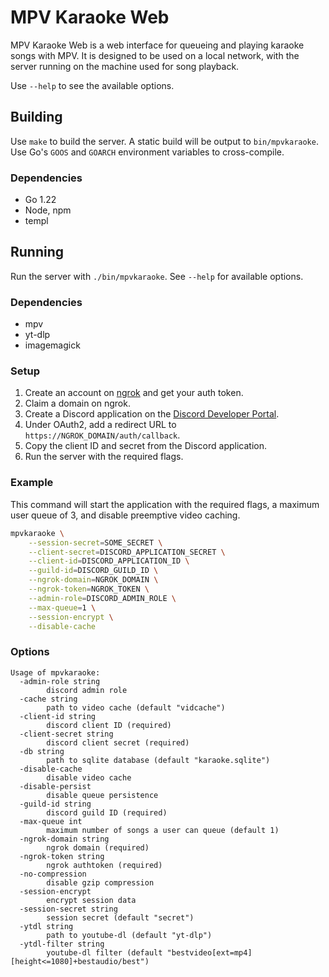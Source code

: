 # MPV Karaoke Web

MPV Karaoke Web is a web interface for queueing and playing karaoke songs with MPV. It is designed to be used on a local network, with the server running on the machine used for song
playback.

Use `--help` to see the available options.


## Building
Use `make` to build the server. A static build will be output to `bin/mpvkaraoke`. Use Go's `GOOS` and `GOARCH` environment variables to cross-compile.

### Dependencies
- Go 1.22
- Node, npm
- templ

## Running
Run the server with `./bin/mpvkaraoke`. See `--help` for available options.

### Dependencies
- mpv
- yt-dlp
- imagemagick


### Setup
1. Create an account on [ngrok](https://ngrok.com/) and get your auth token.
2. Claim a domain on ngrok.
3. Create a Discord application on the [Discord Developer Portal](https://discord.com/developers/applications).
4. Under OAuth2, add a redirect URL to `https://NGROK_DOMAIN/auth/callback`.
5. Copy the client ID and secret from the Discord application.
6. Run the server with the required flags.

### Example
This command will start the application with the required flags, a maximum user queue of 3, and disable preemptive video caching.
```sh
mpvkaraoke \
    --session-secret=SOME_SECRET \
    --client-secret=DISCORD_APPLICATION_SECRET \
    --client-id=DISCORD_APPLICATION_ID \
    --guild-id=DISCORD_GUILD_ID \
    --ngrok-domain=NGROK_DOMAIN \
    --ngrok-token=NGROK_TOKEN \
    --admin-role=DISCORD_ADMIN_ROLE \
    --max-queue=1 \
    --session-encrypt \
    --disable-cache
```

### Options
```
Usage of mpvkaraoke:
  -admin-role string
        discord admin role
  -cache string
        path to video cache (default "vidcache")
  -client-id string
        discord client ID (required)
  -client-secret string
        discord client secret (required)
  -db string
        path to sqlite database (default "karaoke.sqlite")
  -disable-cache
        disable video cache
  -disable-persist
        disable queue persistence
  -guild-id string
        discord guild ID (required)
  -max-queue int
        maximum number of songs a user can queue (default 1)
  -ngrok-domain string
        ngrok domain (required)
  -ngrok-token string
        ngrok authtoken (required)
  -no-compression
        disable gzip compression
  -session-encrypt
        encrypt session data
  -session-secret string
        session secret (default "secret")
  -ytdl string
        path to youtube-dl (default "yt-dlp")
  -ytdl-filter string
        youtube-dl filter (default "bestvideo[ext=mp4][height<=1080]+bestaudio/best")
```